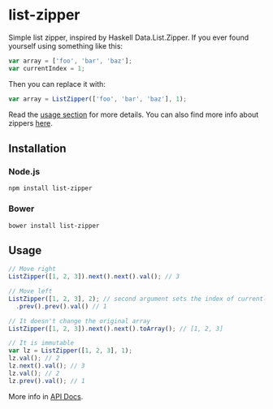 # list-zipper

Simple list zipper, inspired by Haskell Data.List.Zipper.
If you ever found yourself using something like this:

```javascript
var array = ['foo', 'bar', 'baz'];
var currentIndex = 1;
```

Then you can replace it with:

```javascript
var array = ListZipper(['foo', 'bar', 'baz'], 1);
```

Read the [usage section](#usage) for more details.
You can also find more info about zippers [here](http://learnyouahaskell.com/zippers).


## Installation

### Node.js

```
npm install list-zipper
```

### Bower
```
bower install list-zipper
```


## Usage

```javascript
// Move right
ListZipper([1, 2, 3]).next().next().val(); // 3

// Move left
ListZipper([1, 2, 3], 2); // second argument sets the index of currently focused element
  .prev().prev().val() // 1

// It doesn't change the original array
ListZipper([1, 2, 3]).next().next().toArray(); // [1, 2, 3]

// It is immutable
var lz = ListZipper([1, 2, 3], 1);
lz.val(); // 2
lz.next().val(); // 3
lz.val(); // 2
lz.prev().val(); // 1
```

More info in [API Docs](./docs/index.md).
